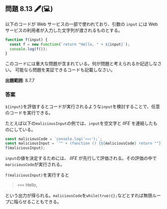 ## 問題 8.13 🖋(💻)

以下のコードが Web サービスの一部で使われており、引数の `input` には Web サービスの利用者が入力した文字列が渡されるものとする。

```js
function f(input) {
  const f = new Function(`return "Hello, " + ${input}`);
  console.log(f());
}
```

このコードには重大な問題が含まれている。何が問題と考えられるか記述しなさい。
可能なら問題を実証できるコードも記載しなさい。

**出題範囲**: 8.7.7

### 答案

`${input}`を評価するとコードが実行されるような`input`を検討することで、任意のコードを実行できる。

たとえば以下の`maliciousInput`の例では、`input`を空文字と _IIFE_ を連結したものにしている。

```js
const maliciousCode = `console.log('💀💀💀');`;
const maliciousInput = `"" + (function () {${maliciousCode} return ""})();`;
f(maliciousInput);
```

`input`の値を決定するためには、 _IIFE_ が先行して評価される。その評価の中で`mariciousCode`が実行される。

`f(maliciousInput)`を実行すると

> 💀💀💀
> Hello,

という出力が得られる。`maliciousCode`を`while(true){};`などとすれば無限ループに陥らせることもできる。

